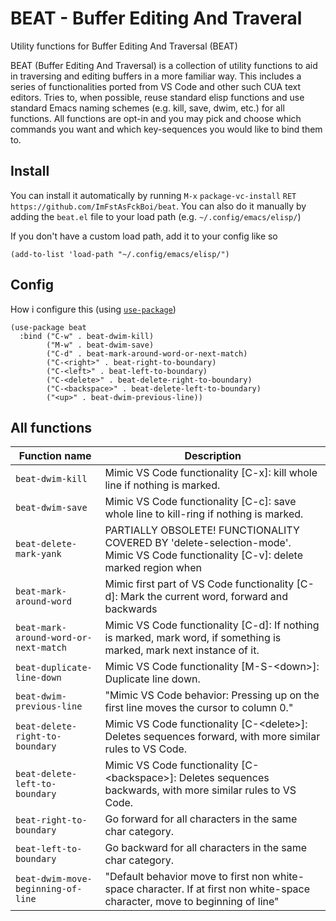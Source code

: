 # BEAT - Buffer Editing And Traveral

Utility functions for Buffer Editing And Traversal (BEAT)

BEAT (Buffer Editing And Traversal) is a collection of utility functions to aid in traversing and editing buffers in a more familiar way.
This includes a series of functionalities ported from VS Code and other such CUA text editors.
Tries to, when possible, reuse standard elisp functions and use standard Emacs naming schemes (e.g. kill, save, dwim, etc.) for all functions.
All functions are opt-in and you may pick and choose which commands you want and which key-sequences you would like to bind them to.

## Install
You can install it automatically by running `M-x` `package-vc-install` `RET` `https://github.com/ImFstAsFckBoi/beat`.
You can also do it manually by adding the `beat.el` file to your load path (e.g. `~/.config/emacs/elisp/`)

If you don't have a custom load path, add it to your config like so
```elisp
(add-to-list 'load-path "~/.config/emacs/elisp/")
```

## Config
How i configure this (using [`use-package`](https://github.com/jwiegley/use-package))


```elisp
(use-package beat
  :bind ("C-w" . beat-dwim-kill)
        ("M-w" . beat-dwim-save)
        ("C-d" . beat-mark-around-word-or-next-match)
        ("C-<right>" . beat-right-to-boundary)
        ("C-<left>" . beat-left-to-boundary)
        ("C-<delete>" . beat-delete-right-to-boundary)
        ("C-<backspace>" . beat-delete-left-to-boundary)
        ("<up>" . beat-dwim-previous-line))
```





## All functions


|Function name | Description|
|--------------|------------|
|`beat-dwim-kill` | Mimic VS Code functionality [C-x]: kill whole line if nothing is marked.|
|`beat-dwim-save` | Mimic VS Code functionality [C-c]: save whole line to kill-ring if nothing is marked.|
|`beat-delete-mark-yank` | PARTIALLY OBSOLETE! FUNCTIONALITY COVERED BY 'delete-selection-mode'. Mimic VS Code functionality [C-v]: delete marked region when| yanking.
|`beat-mark-around-word` | Mimic first part of VS Code functionality [C-d]: Mark the current word, forward and backwards|
|`beat-mark-around-word-or-next-match` | Mimic VS Code functionality [C-d]: If nothing is marked, mark word, if something is marked, mark next instance of it.|
|`beat-duplicate-line-down` | Mimic VS Code functionality [M-S-\<down\>]: Duplicate line down.|
|`beat-dwim-previous-line` | "Mimic VS Code behavior: Pressing up on the first line moves the cursor to column 0."|
|`beat-delete-right-to-boundary` | Mimic VS Code functionality [C-\<delete\>]: Deletes sequences forward, with more similar rules to VS Code.|
|`beat-delete-left-to-boundary` | Mimic VS Code functionality [C-\<backspace\>]: Deletes sequences backwards, with more similar rules to VS Code.|
|`beat-right-to-boundary` | Go forward for all characters in the same char category.|
|`beat-left-to-boundary` | Go backward for all characters in the same char category.|
|`beat-dwim-move-beginning-of-line` | "Default behavior move to first non white-space character. If at first non white-space character, move to beginning of line"|



